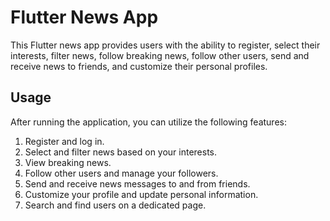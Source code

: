 # Flutter News App

This Flutter news app provides users with the ability to register, select their interests, filter news, follow breaking news, follow other users, send and receive news to friends, and customize their personal profiles.

## Usage

After running the application, you can utilize the following features:

1. Register and log in.
2. Select and filter news based on your interests.
3. View breaking news.
4. Follow other users and manage your followers.
5. Send and receive news messages to and from friends.
6. Customize your profile and update personal information.
7. Search and find users on a dedicated page.
